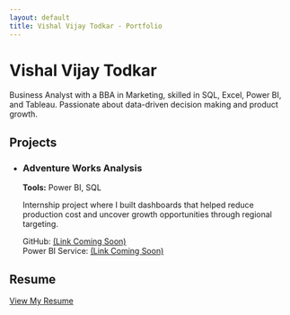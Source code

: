```yaml
---
layout: default
title: Vishal Vijay Todkar - Portfolio
---
```


<h1>Vishal Vijay Todkar</h1>
<p>Business Analyst with a BBA in Marketing, skilled in SQL, Excel, Power BI, and Tableau. Passionate about data-driven decision making and product growth.</p>

<h2>Projects</h2>
<ul>
  <li>
    <h3>Adventure Works Analysis</h3>
    <p><strong>Tools:</strong> Power BI, SQL</p>
    <p>Internship project where I built dashboards that helped reduce production cost and uncover growth opportunities through regional targeting.</p>
    <p>
      GitHub: <a href="#">(Link Coming Soon)</a><br>
      Power BI Service: <a href="#">(Link Coming Soon)</a>
    </p>
  </li>
</ul>

<h2>Resume</h2>
<p><a href="https://drive.google.com/file/d/1SmHURDDq-XnwFP0yiFC_PWMz7adN02ZN/view?usp=drive_link" target="_blank">View My Resume</a></p>
